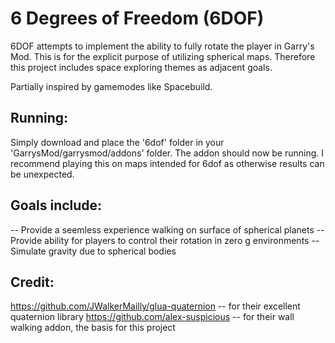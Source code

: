 # 6 Degrees of Freedom (6DOF)
6DOF attempts to implement the ability to fully rotate the player in Garry's Mod.
This is for the explicit purpose of utilizing spherical maps.
Therefore this project includes space exploring themes as adjacent goals.

Partially inspired by gamemodes like Spacebuild.


## Running:
Simply download and place the '6dof' folder in your 'GarrysMod/garrysmod/addons' folder.
The addon should now be running.
I recommend playing this on maps intended for 6dof as otherwise results can be unexpected.


## Goals include:
-- Provide a seemless experience walking on surface of spherical planets
-- Provide ability for players to control their rotation in zero g environments
-- Simulate gravity due to spherical bodies

## Credit:
https://github.com/JWalkerMailly/glua-quaternion -- for their excellent quaternion library
https://github.com/alex-suspicious -- for their wall walking addon, the basis for this project